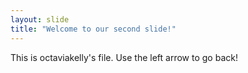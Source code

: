 ```yaml
---
layout: slide
title: "Welcome to our second slide!"
---
```

This is octaviakelly's file.
Use the left arrow to go back!


